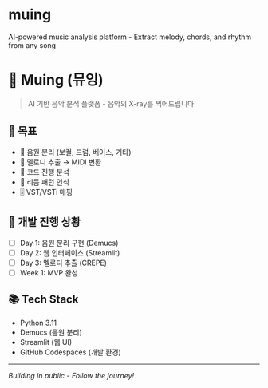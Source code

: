 # muing
AI-powered music analysis platform - Extract melody, chords, and rhythm from any song

# 🎵 Muing (뮤잉)

> AI 기반 음악 분석 플랫폼 - 음악의 X-ray를 찍어드립니다

## 🎯 목표
- 🎸 음원 분리 (보컬, 드럼, 베이스, 기타)
- 🎼 멜로디 추출 → MIDI 변환
- 🎹 코드 진행 분석
- 🥁 리듬 패턴 인식
- 🎚️ VST/VSTi 매핑

## 🚀 개발 진행 상황
- [ ] Day 1: 음원 분리 구현 (Demucs)
- [ ] Day 2: 웹 인터페이스 (Streamlit)
- [ ] Day 3: 멜로디 추출 (CREPE)
- [ ] Week 1: MVP 완성

## 📚 Tech Stack
- Python 3.11
- Demucs (음원 분리)
- Streamlit (웹 UI)
- GitHub Codespaces (개발 환경)

---
*Building in public - Follow the journey!*
